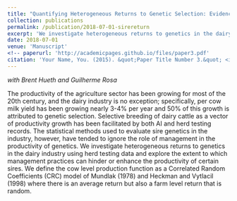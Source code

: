 ```yaml
---
title: "Quantifying Heterogeneous Returns to Genetic Selection: Evidence from Wisconsin Dairies"
collection: publications
permalink: /publication/2018-07-01-sirereturn
excerpt: 'We investigate heterogeneous returns to genetics in the dairy industry using herd testing data and explore the extent to which management practices can hinder or enhance the productivity of certain sires.'
date: 2018-07-01
venue: 'Manuscript'
<!-- paperurl: 'http://academicpages.github.io/files/paper3.pdf'
citation: 'Your Name, You. (2015). &quot;Paper Title Number 3.&quot; <i>Journal 1</i>. 1(3).' -->
---
```

*with Brent Hueth and Guilherme Rosa*

The productivity of the agriculture sector has been growing for most of the 20th century, and the dairy industry is no exception; specifically, per cow milk yield has been growing nearly 3-4% per year and 50% of this growth is attributed to genetic selection.  Selective breeding of dairy cattle as a vector of productivity growth has been facilitated by both AI and herd testing records. The statistical methods used to evaluate sire genetics in the industry, however, have tended to ignore the role of management in the productivity of genetics. We investigate heterogeneous returns to genetics in the dairy industry using herd testing data and explore the extent to which management practices can hinder or enhance the productivity of certain sires.  We define the cow level production function as a Correlated Random Coefficients (CRC) model of Mundlak (1978) and Heckman and Vytlacil (1998) where there is an average return but also a farm level return that is random.
